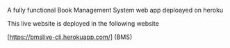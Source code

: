 A fully functional Book Management System web app deploayed on heroku

This live website is deployed in the following website

[https://bmslive-cli.herokuapp.com/] (BMS)
